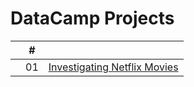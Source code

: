 # DataCamp Projects

|  | # |  |
|:---:|:---:|:---|
|  | 01 | [Investigating Netflix Movies](https://github.com/cintia-shinoda/ds/tree/main/03-DataCamp-Courses-%26-Projects/Projects/01-Investigating-Netflix-Movies) |